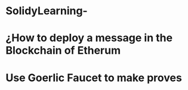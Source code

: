 # SolidyLearning-

# ¿How to deploy a message in the Blockchain of Etherum 

# Use Goerlic Faucet to make proves 